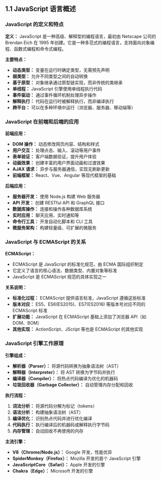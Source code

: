 ## 1.1 JavaScript 语言概述

### JavaScript 的定义和特点

**定义：**
JavaScript 是一种高级、解释型的编程语言，最初由 Netscape 公司的 Brendan Eich 在 1995 年创建。它是一种多范式的编程语言，支持面向对象编程、函数式编程和命令式编程。

**主要特点：**

- **动态类型：** 变量在运行时确定类型，无需预先声明
- **弱类型：** 允许不同类型之间的自动转换
- **基于原型：** 对象继承通过原型链实现，而非传统的类继承
- **单线程：** JavaScript 引擎使用单线程执行代码
- **事件驱动：** 通过事件循环机制处理异步操作
- **解释执行：** 代码在运行时被解释执行，而非编译执行
- **跨平台：** 可以在多种环境中运行（浏览器、服务器、移动端等）

### JavaScript 在前端和后端的应用

**前端应用：**

- **DOM 操作：** 动态修改网页内容、结构和样式
- **用户交互：** 处理点击、输入、滚动等用户事件
- **表单验证：** 客户端数据验证，提升用户体验
- **动画效果：** 创建丰富的用户界面动画和过渡效果
- **AJAX 请求：** 异步与服务器通信，实现无刷新更新
- **前端框架：** React、Vue、Angular 等现代框架的基础

**后端应用：**

- **服务器开发：** 使用 Node.js 构建 Web 服务器
- **API 开发：** 创建 RESTful API 和 GraphQL 接口
- **数据库操作：** 连接和操作各种数据库系统
- **实时应用：** 聊天应用、实时通知等
- **命令行工具：** 开发自动化脚本和 CLI 工具
- **微服务架构：** 构建轻量级、可扩展的微服务

### JavaScript 与 ECMAScript 的关系

**ECMAScript：**

- ECMAScript 是 JavaScript 的标准化规范，由 ECMA 国际组织制定
- 它定义了语言的核心语法、数据类型、内置对象等标准
- JavaScript 是 ECMAScript 规范的具体实现之一

**关系说明：**

- **标准化过程：** ECMAScript 提供语言标准，JavaScript 遵循这些标准
- **版本对应：** ES5、ES6(ES2015)、ES7(ES2016) 等版本号对应不同的 ECMAScript 标准
- **扩展功能：** JavaScript 在 ECMAScript 基础上添加了浏览器 API（如 DOM、BOM）
- **其他实现：** ActionScript、JScript 等也是 ECMAScript 的其他实现

### JavaScript 引擎工作原理

**引擎组成：**

- **解析器（Parser）：** 将源代码转换为抽象语法树（AST）
- **解释器（Interpreter）：** 将 AST 转换为字节码并执行
- **编译器（Compiler）：** 将热点代码编译为优化的机器码
- **垃圾回收器（Garbage Collector）：** 自动管理内存分配和回收

**执行流程：**

1. **词法分析：** 将源代码分解为标记（tokens）
2. **语法分析：** 构建抽象语法树（AST）
3. **编译优化：** 识别热点代码并进行优化编译
4. **代码执行：** 执行编译后的机器码或解释执行字节码
5. **内存管理：** 自动回收不再使用的内存

**主流引擎：**

- **V8（Chrome/Node.js）：** Google 开发，性能优异
- **SpiderMonkey（Firefox）：** Mozilla 开发的首个 JavaScript 引擎
- **JavaScriptCore（Safari）：** Apple 开发的引擎
- **Chakra（Edge）：** Microsoft 开发的引擎